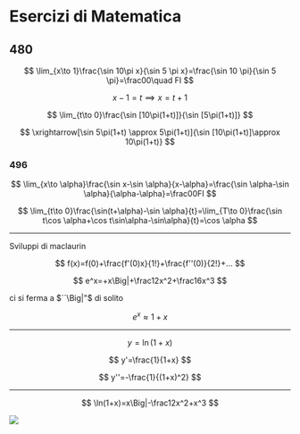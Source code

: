 # Esercizi di Matematica

## 480

$$
\lim_{x\to 1}\frac{\sin 10\pi x}{\sin 5 \pi x}=\frac{\sin 10 \pi}{\sin 5 \pi}=\frac00\quad FI
$$

$$
x-1=t\implies x=t+1
$$


$$
\lim_{t\to 0}\frac{\sin [10\pi(1+t)]}{\sin [5\pi(1+t)]}
$$

$$
\xrightarrow[\sin 5\pi(1+t) \approx 5\pi(1+t)]{\sin [10\pi(1+t)]\approx 10\pi(1+t)}
$$


### 496


$$
\lim_{x\to \alpha}\frac{\sin x-\sin \alpha}{x-\alpha}=\frac{\sin \alpha-\sin \alpha}{\alpha-\alpha}=\frac00FI
$$

$$
\lim_{t\to 0}\frac{\sin(t+\alpha)-\sin \alpha}{t}=\lim_{T\to 0}\frac{\sin t\cos \alpha+\cos t\sin\alpha-\sin\alpha}{t}=\cos \alpha
$$

----
Sviluppi di maclaurin


$$
f(x)=f(0)+\frac{f'(0)x}{1!}+\frac{f''(0)}{2!}+...
$$


$$
e^x=+x\Big|+\frac12x^2+\frac16x^3
$$

ci si ferma a $``\Big|"$ di solito


$$
e^x\approx 1+x
$$

---
$$
y=\ln(1+x)
$$

$$
y'=\frac{1}{1+x}
$$

$$
y''=-\frac{1}{(1+x)^2}
$$

---


$$
\ln(1+x)=x\Big|-\frac12x^2+x^3
$$

![](https://i.imgur.com/PEiv4Rx.png)


<!--stackedit_data:
eyJoaXN0b3J5IjpbMTU4NjkwNDAxNCwtMjEyMDQ1NzgyMyw5MT
E0ODAxODVdfQ==
-->